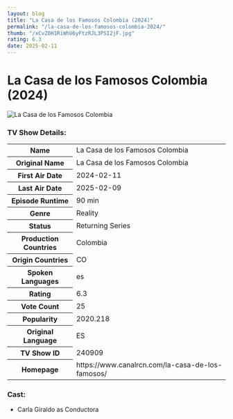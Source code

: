 ```yaml
---
layout: blog
title: "La Casa de los Famosos Colombia (2024)"
permalink: "/la-casa-de-los-famosos-colombia-2024/"
thumb: "/xCvZ0H1RiWhU6yFtzRJL3PSI2jF.jpg"
rating: 6.3
date: 2025-02-11
---
```

<h1 class="title">La Casa de los Famosos Colombia (2024)</h1><div class="poster"><img src="{{ site.imglink }}/xCvZ0H1RiWhU6yFtzRJL3PSI2jF.jpg" class="img-fluid my-3" alt="La Casa de los Famosos Colombia"/></div><div class="plot"></div><h3>TV Show Details:</h3><table class="table table-bordered details"><tr><th>Name</th><td>La Casa de los Famosos Colombia</td></tr><tr><th>Original Name</th><td>La Casa de los Famosos Colombia</td></tr><tr><th>First Air Date</th><td>2024-02-11</td></tr><tr><th>Last Air Date</th><td>2025-02-09</td></tr><tr><th>Episode Runtime</th><td>90 min</td></tr><tr><th>Genre</th><td>Reality</td></tr><tr><th>Status</th><td>Returning Series</td></tr><tr><th>Production Countries</th><td>Colombia</td></tr><tr><th>Origin Countries</th><td>CO</td></tr><tr><th>Spoken Languages</th><td>es</td></tr><tr><th>Rating</th><td>6.3</td></tr><tr><th>Vote Count</th><td>25</td></tr><tr><th>Popularity</th><td>2020.218</td></tr><tr><th>Original Language</th><td>ES</td></tr><tr><th>TV Show ID</th><td>240909</td></tr><tr><th>Homepage</th><td>https://www.canalrcn.com/la-casa-de-los-famosos/</td></tr></table><h3>Cast:</h3><ul class="list-group cast"><li>Carla Giraldo as Conductora</li></ul>